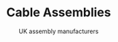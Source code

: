 ---
templateKey: product
title: Cable Assemblies
subtitle: UK assembly manufacturers
usps:
  - usp: UK Made in Bolton
  - usp: 4 Week Delivery
  - usp: ISO 9001 Quality Approved
  - usp: 25 years of Cable Assembly
images:
  - image: /img/stock.jpg
    alt: Test 1
  - image: /img/stock.jpg
    alt: Test 2
  - alt: Test 3
    image: /img/stock.jpg
  - image: /img/stock.jpg
    alt: Test 4
layout:
  - type: column
    column:
      title: Innovative solutions for cable assembly manufacture
      text: >+
        When it comes to sourcing cable assemblies, what’s the most important
        thing to you? Is it quality, cost or a fast turnaround? At ASL, we’ll
        make sure that you experience all three. We’re a multi- award-winning
        manufacturer of cable assemblies, backed up by a highly technically
        trained workforce. Not only that, but we’re also a friendly, family-run
        business who are fiercely proud of our personal service and quality
        products.



        To make sure that we can provide you with the right product, we believe in establishing truly personal relationships with our clients, so you know that you have people you trust on your side.



        To top it off, all our cable assembly operators are fully qualified to IPC A-620. This is the certification for the requirements and acceptance of cable assembly and wire loom assemblies.

  - type: testimonial
    testimonial:
      name: Buyer, Brompton Bicycle
      quote: " “After being let down by previous subcontractors, I’m really pleased to
        have found ASL who are honest, professional and demonstrate not only the
        know-how, but also take pride in both their work and their business.”"
blurbs:
  - title: Over-moulded cable assemblies
    text: "* We offer a range of custom over-moulded cable assemblies. As part of
      this, we will personalise cables with unique information including
      numbers, letters and company branding."
  - title: Waterproof Cable Assemblies
    text: >
      As the current cable assembly and control panel build supplier to UK water
      company, United Utilities, we know the importance of building a protected
      cable assembly that works against the elements.
  - title: Discover what sets ASL apart
    text: >
      So, what makes ASL different from any other cable assembly manufacturers?

      For a start, we’ve been supplying cable assemblies into the UK market for over 20 years and have worked in the automotive industry for over 10. This has given us a deep understanding of how it works and the challenges that it faces. To remain ahead of the game, all our staff go through annual training with the aim to reduce costs and lead times, as well as retaining our high level of quality.
  - title: What our customers think
    text: >+
      As well as having recently been awarded a contract from UK Bus
      Manufacturer Optare, our cable assembly solutions were a part of their
      contract for the Greater Manchester Transport Authority who required 66
      Hybrid Buses. 

      Optare managed to successfully secure the £13million order; the biggest order for hybrid buses placed in the UK so far. 

      Not convinced yet? Here’s why Brompton Bicycle chose us as their preferred wiring supplier:

      Brompton Bicycle select UK Cable Assembly Manufacturer ASL

  - title: "Our range of custom cable assembly options include:  "
    text: |-
      * Military cable assemblies
      * Access control and security cables
      * Over-moulded cable assemblies
      * Waterproof cable assemblies
      * Custom-made cables and harnesses
      * Nuclear cable assemblies
      * Automotive cables and looms
      * Battery cable assemblies
      * Ribbon cable assemblies
      * Braided cable assemblies
image: /img/stock.jpg
testimonial:
  quote: >2
     “After being let down by previous subcontractors, I’m really pleased to have found ASL who arehonest, professional and demonstrate not only the know-how, but also take pride in both their work and their business."
  name: Buyer, Brompton Bicycle
---